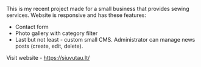 This is my recent project made for a small business that provides sewing services.
Website is responsive and has these features:
* Contact form 
* Photo gallery with category filter
* Last but not least - custom small CMS. Administrator can manage news posts (create, edit, delete).

Visit website - https://siuvutau.lt/
